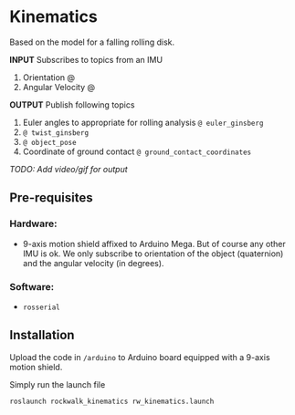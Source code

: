 # Kinematics

Based on the model for a falling rolling disk.

**INPUT**
Subscribes to topics from an IMU
1. Orientation @
2. Angular Velocity @

**OUTPUT**
Publish following topics
1. Euler angles to appropriate for rolling analysis `@ euler_ginsberg`
2. `@ twist_ginsberg`
3. `@ object_pose`
4. Coordinate of ground contact `@ ground_contact_coordinates`

*TODO: Add video/gif for output*

## Pre-requisites

### Hardware:
* 9-axis motion shield affixed to Arduino Mega. But of course any other IMU is ok.
We only subscribe to orientation of the object (quaternion) and the angular velocity (in degrees).


### Software:
* `rosserial`


## Installation
Upload the code in `/arduino` to Arduino board equipped with a 9-axis motion shield.

Simply run the launch file

```
roslaunch rockwalk_kinematics rw_kinematics.launch
```
